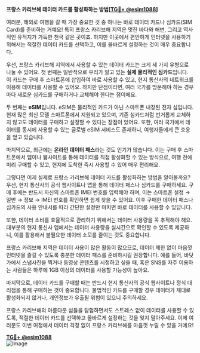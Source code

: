 **프랑스 카리브해 데이터 카드를 활성화하는 방법[[TG💪+ @esim1088](https://t.me/s/esim1088)]**

여러분, 해외로 여행을 갈 때 가장 중요한 것 중 하나는 바로 데이터 카드나 심카드(SIM Card)를 준비하는 거예요! 특히 프랑스 카리브해 지역은 멋진 바다와 해변, 그리고 역사적인 유적지가 가득한 천국 같은 곳이죠. 하지만 이곳에서 편안하게 인터넷을 사용하기 위해서는 적절한 데이터 카드를 선택하고, 이를 올바르게 설정하는 것이 매우 중요합니다.

우선, 프랑스 카리브해 지역에서 사용할 수 있는 데이터 카드는 크게 세 가지 유형으로 나눌 수 있어요. 첫 번째는 일반적으로 우리가 알고 있는 **실제 물리적인 심카드**입니다. 이 카드는 구매 후 스마트폰에 삽입하여 바로 사용할 수 있고, 현지 통신사의 네트워크를 이용해 데이터를 사용할 수 있어요. 하지만 단점이라면, 여러 국가를 방문해야 하는 경우마다 새로운 심카드를 구매하거나 교체해야 한다는 점이에요.

두 번째는 **eSIM**입니다. eSIM은 물리적인 카드가 아닌 스마트폰 내장된 전자 심입니다. 현재 많은 최신 모델 스마트폰에서 지원되고 있으며, 기존 심카드처럼 번거롭게 교체하지 않고도 데이터를 구매하고 설정할 수 있다는 장점이 있어요. 또한, 여러 국가에서 데이터를 동시에 사용할 수 있는 글로벌 eSIM 서비스도 존재하니, 여행자들에게 큰 호응을 얻고 있습니다.

마지막으로, 최근에는 **온라인 데이터 패스**라는 것도 인기가 많습니다. 이는 구매 후 스마트폰에서 앱이나 웹사이트를 통해 데이터를 직접 활성화할 수 있는 방식으로, 여행 전에 미리 구매할 수 있고, 현지에 도착한 즉시 사용할 수 있어 매우 편리해요.

그렇다면 이제 실제로 프랑스 카리브해 데이터 카드를 활성화하는 방법을 알아볼까요? 우선, 현지 통신사의 공식 웹사이트나 앱을 통해 데이터 패스나 심카드를 구매하세요. 구매 후에는 반드시 자신의 스마트폰 IMEI 번호를 입력해야 하며, 이는 스마트폰 설정 → 일반 → 정보 → IMEI 번호를 확인하면 쉽게 찾을 수 있어요. 이후 구매한 데이터 패스나 심카드의 사용 안내서를 따라 간단한 설정만 마치면 바로 데이터를 사용할 수 있답니다.

또한, 데이터 소비를 효율적으로 관리하기 위해서는 데이터 사용량을 꼭 추적해야 해요. 대부분의 현지 통신사 앱에서는 데이터 사용량을 실시간으로 확인할 수 있도록 제공하니, 이를 활용해서 불필요한 데이터 소모를 줄이는 것도 중요합니다.

프랑스 카리브해 지역은 데이터 사용이 많은 활동이 많으므로, 데이터 제한 없이 마음껏 인터넷을 즐길 수 있도록 충분한 데이터 패스를 준비하시길 권장합니다. 예를 들어, 바닷가에서 스냅사진을 찍거나 동영상 콘텐츠를 시청하고 싶을 때, 혹은 SNS를 자주 이용하는 사람들은 하루에 1GB 이상의 데이터를 사용할 가능성이 높아요.

마지막으로, 데이터 카드를 구매할 때는 반드시 현지 통신사의 공식 웹사이트나 정식 대리점을 통해 구매하는 것이 중요합니다. 불법적인 카드를 구매할 경우 데이터가 제대로 활성화되지 않거나, 개인정보가 유출될 위험이 있으니 주의하세요.

프랑스 카리브해의 아름다운 섬들을 탐험하면서도 스트레스 없이 데이터를 사용할 수 있도록, 적절한 데이터 카드를 선택하고 올바르게 설정하는 것을 잊지 말아주세요. 이제 여러분도 이번 여정에서 데이터 걱정 없이 프랑스 카리브해를 마음껏 누릴 수 있을 거예요!

**[TG💪+ @esim1088](https://t.me/s/esim1088)**  
![Image](https://i.postimg.cc/Y0z9fWf4/image.png)